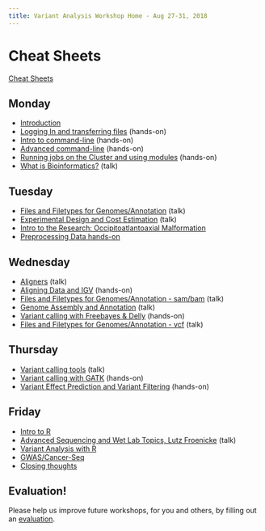 ```yaml
---
title: Variant Analysis Workshop Home - Aug 27-31, 2018
---
```


Cheat Sheets
=======

[Cheat Sheets](cheatSheetIndex.md)


Monday
----------

* [Introduction](monday/Introduction.pdf)
* [Logging In and transferring files](monday/logging-in) (hands-on)
* [Intro to command-line](monday/command-line-intro) (hands-on)
* [Advanced command-line](monday/advanced-command-line) (hands-on)
* [Running jobs on the Cluster and using modules](monday/cluster) (hands-on)
* [What is Bioinformatics?](additional_lectures/What_is_Bioinformatics.pdf) (talk)


Tuesday
----------

* [Files and Filetypes for Genomes/Annotation](tuesday/Filetypes.pdf) (talk)
* [Experimental Design and Cost Estimation](tuesday/Variant_Analysis.pdf) (talk)
* [Intro to the Research: Occipitoatlantoaxial Malformation](tuesday/OAAM.pdf)
* [Preprocessing Data hands-on](tuesday/preproc_htstream)


Wednesday
----------

* [Aligners](wednesday/Aligners.pdf) (talk)
* [Aligning Data and IGV](wednesday/alignment) (hands-on)
* [Files and Filetypes for Genomes/Annotation - sam/bam](tuesday/Filetypes.pdf) (talk)
* [Genome Assembly and Annotation](wednesday/GenomeAssembly.pdf) (talk)
* [Variant calling with Freebayes & Delly](wednesday/variant_calling) (hands-on)
* [Files and Filetypes for Genomes/Annotation - vcf](tuesday/Filetypes.pdf) (talk)


Thursday
----------

* [Variant calling tools](thursday/VariantCalling.pdf) (talk)
* [Variant calling with GATK](wednesday/gatk) (hands-on)
* [Variant Effect Prediction and Variant Filtering](thursday/snpeff) (hands-on)


Friday
----------

* [Intro to R](friday/Intro2R.md)
* [Advanced Sequencing and Wet Lab Topics, Lutz Froenicke](friday/VariantAnalysisBioinformaticsWorkshop_082017.pdf) (talk)
* [Variant Analysis with R](friday/Variant-Analysis-by-R.md)
* [GWAS/Cancer-Seq](friday/GWAS_Cancer.pdf)
* [Closing thoughts](friday/Closing_Thoughts.pdf)

Evaluation!
-----------

Please help us improve future workshops, for you and others, by filling out an [evaluation](https://goo.gl/forms/MGPGHaeAKo0lsDHV2).
